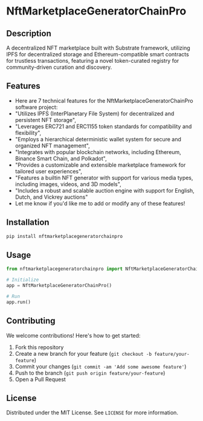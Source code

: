 # NftMarketplaceGeneratorChainPro

## Description

A decentralized NFT marketplace built with Substrate framework, utilizing IPFS for decentralized storage and Ethereum-compatible smart contracts for trustless transactions, featuring a novel token-curated registry for community-driven curation and discovery.

## Features

- Here are 7 technical features for the NftMarketplaceGeneratorChainPro software project:
- "Utilizes IPFS (InterPlanetary File System) for decentralized and persistent NFT storage",
- "Leverages ERC721 and ERC1155 token standards for compatibility and flexibility",
- "Employs a hierarchical deterministic wallet system for secure and organized NFT management",
- "Integrates with popular blockchain networks, including Ethereum, Binance Smart Chain, and Polkadot",
- "Provides a customizable and extensible marketplace framework for tailored user experiences",
- "Features a builtin NFT generator with support for various media types, including images, videos, and 3D models",
- "Includes a robust and scalable auction engine with support for English, Dutch, and Vickrey auctions"
- Let me know if you'd like me to add or modify any of these features!
## Installation

```bash
pip install nftmarketplacegeneratorchainpro
```

## Usage

```python
from nftmarketplacegeneratorchainpro import NftMarketplaceGeneratorChainPro

# Initialize
app = NftMarketplaceGeneratorChainPro()

# Run
app.run()
```

## Contributing

We welcome contributions! Here's how to get started:

1. Fork this repository
2. Create a new branch for your feature (`git checkout -b feature/your-feature`)
3. Commit your changes (`git commit -am 'Add some awesome feature'`)
4. Push to the branch (`git push origin feature/your-feature`)
5. Open a Pull Request

## License

Distributed under the MIT License. See `LICENSE` for more information.

